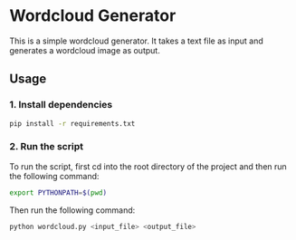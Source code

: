# Wordcloud Generator
This is a simple wordcloud generator. It takes a text file as input and generates a wordcloud image as output.

## Usage
### 1. Install dependencies
```bash
pip install -r requirements.txt
```

### 2. Run the script
To run the script, first cd into the root directory of the project and then run the following command:
```bash
export PYTHONPATH=$(pwd)
```

Then run the following command:
```bash
python wordcloud.py <input_file> <output_file>
```
